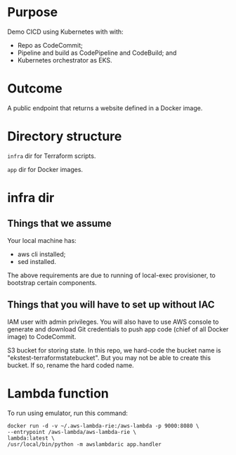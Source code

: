 # Purpose
Demo CICD using Kubernetes with with:
- Repo as CodeCommit;
- Pipeline and build as CodePipeline and CodeBuild; and
- Kubernetes orchestrator as EKS.

# Outcome
A public endpoint that returns a website defined in a Docker image.

# Directory structure
`infra` dir for Terraform scripts.

`app` dir for Docker images.

# infra dir

## Things that we assume
Your local machine has:
- aws cli installed;
- sed installed.

The above requirements are due to running of local-exec provisioner, to bootstrap certain components.

## Things that you will have to set up without IAC
IAM user with admin privileges. You will also have to use AWS console to generate and download Git credentials to push app code (chief of all Docker image) to CodeCommit.

S3 bucket for storing state. In this repo, we hard-code the bucket name is "ekstest-terraformstatebucket". But you may not be able to create this bucket. If so, rename the hard coded name.

# Lambda function

To run using emulator, run this command:

```
docker run -d -v ~/.aws-lambda-rie:/aws-lambda -p 9000:8080 \
--entrypoint /aws-lambda/aws-lambda-rie \
lambda:latest \
/usr/local/bin/python -m awslambdaric app.handler
```